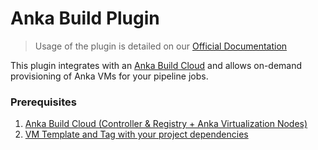 # Anka Build Plugin

> Usage of the plugin is detailed on our [Official Documentation](https://ankadocs.veertu.com/docs/ci-plugins-and-integrations/jenkins/)

This plugin integrates with an [Anka Build Cloud](https://ankadocs.veertu.com/docs/anka-build-cloud/) and allows on-demand provisioning of Anka VMs for your pipeline jobs.

### Prerequisites

1. [Anka Build Cloud (Controller & Registry + Anka Virtualization Nodes)](https://ankadocs.veertu.com/docs/anka-build-cloud/)
2. [VM Template and Tag with your project dependencies](https://ankadocs.veertu.com/docs/getting-started/creating-your-first-vm/)
